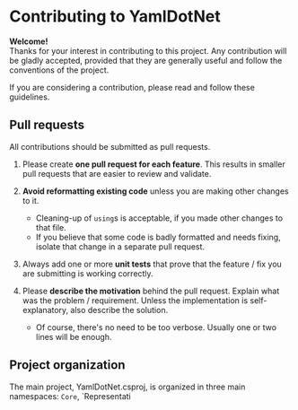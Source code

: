 # Contributing to YamlDotNet

**Welcome!**  
Thanks for your interest in contributing to this project. Any contribution will
be gladly accepted, provided that they are generally useful and follow the
conventions of the project.

If you are considering a contribution, please read and follow these guidelines.

## Pull requests

All contributions should be submitted as pull requests.

1. Please create **one pull request for each feature**. This results in smaller pull requests that are easier to review and validate.

1. **Avoid reformatting existing code** unless you are making other changes to it.
   * Cleaning-up of `using`s is acceptable, if you made other changes to that file.
   * If you believe that some code is badly formatted and needs fixing, isolate that change in a separate pull request.

1. Always add one or more **unit tests** that prove that the feature / fix you are submitting is working correctly.

1. Please **describe the motivation** behind the pull request. Explain what was the problem / requirement. Unless the implementation is self-explanatory, also describe the solution.
   * Of course, there's no need to be too verbose. Usually one or two lines will be enough.

## Project organization

The main project, YamlDotNet.csproj, is organized in three main namespaces: `Core`, `Representati